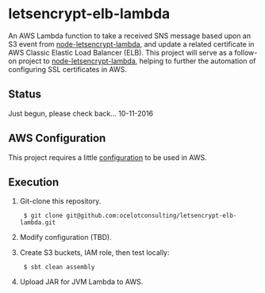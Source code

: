# letsencrypt-elb-lambda
An AWS Lambda function to take a received SNS message based upon an S3 event from 
[node-letsencrypt-lambda](https://github.com/ocelotconsulting/node-letsencrypt-lambda), and update a related certificate
in AWS Classic Elastic Load Balancer (ELB). This project will serve as a follow-on project to 
[node-letsencrypt-lambda](https://github.com/ocelotconsulting/node-letsencrypt-lambda), helping to
further the automation of configuring SSL certificates in AWS.

## Status
Just begun, please check back... 10-11-2016

## AWS Configuration
This project requires a little [configuration](AWS.md) to be used in AWS.

## Execution
1. Git-clone this repository.

        $ git clone git@github.com:ocelotconsulting/letsencrypt-elb-lambda.git

2. Modify configuration (TBD).

3. Create S3 buckets, IAM role, then test locally:

        $ sbt clean assembly

4. Upload JAR for JVM Lambda to AWS.
